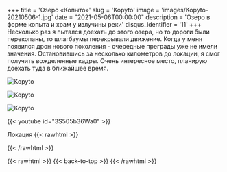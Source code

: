 +++
title = 'Озеро «Копыто»'
slug = 'Kopyto'
image = 'images/Kopyto-20210506-1.jpg'
date = "2021-05-06T00:00:00"
description = 'Озеро в форме копыта и храм у излучины реки'
disqus_identifier = '11'
+++
Несколько раз я пытался доехать до этого озера, но то дороги были перекопаны, то шлагбаумы перекрывали движение.
Когда у меня появился дрон нового поколения - очередные преграды уже не имели значения. Остановившись за несколько километров до локации, я смог получить вожделенные кадры.
Очень интересное место, планирую доехать туда в ближайшее время.

![Kopyto](/images/Kopyto-20210506-2.jpg)

![Kopyto](/images/Kopyto-20210506-3.jpg)

![Kopyto](/images/Kopyto-20210506-4.jpg)

{{< youtube id="3S505b36Wa0" >}}

Локация
{{< rawhtml >}}
<div class="yandex-map-container">
<script type="text/javascript" charset="utf-8" async src="https://api-maps.yandex.ru/services/constructor/1.0/js/?um=constructor%3A37951e7d323c795a35d9a338d653eb006dc4149aad120546e4cffd2cf27a53b2&amp;width=800&amp;height=400&amp;lang=ru_RU&amp;scroll=true"></script>
</div>
{{< /rawhtml >}}


{{< rawhtml >}}
{{< back-to-top >}}
{{< /rawhtml >}}
